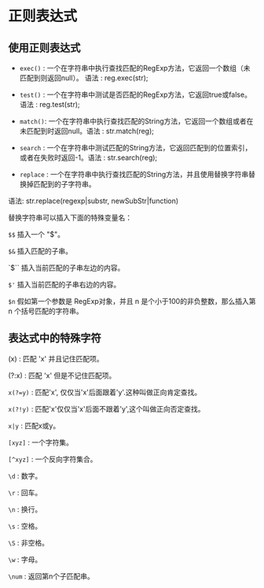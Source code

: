 # 正则表达式

## 使用正则表达式 

* `exec()` : 一个在字符串中执行查找匹配的RegExp方法，它返回一个数组（未匹配到则返回null）。 语法 : reg.exec(str);

* `test()` : 一个在字符串中测试是否匹配的RegExp方法，它返回true或false。                  语法 : reg.test(str);

* `match()`: 一个在字符串中执行查找匹配的String方法，它返回一个数组或者在未匹配到时返回null。语法 : str.match(reg);

* `search` : 一个在字符串中测试匹配的String方法，它返回匹配到的位置索引，或者在失败时返回-1。语法 : str.search(reg);

* `replace` : 一个在字符串中执行查找匹配的String方法，并且使用替换字符串替换掉匹配到的子字符串。

语法: str.replace(regexp|substr, newSubStr|function)

替换字符串可以插入下面的特殊变量名：

`$$`	插入一个 "$"。

`$&`	插入匹配的子串。

`$\``	插入当前匹配的子串左边的内容。

`$'`	插入当前匹配的子串右边的内容。

`$n`  假如第一个参数是 RegExp对象，并且 n 是个小于100的非负整数，那么插入第 n 个括号匹配的字符串。

## 表达式中的特殊字符

(x) : 匹配 'x' 并且记住匹配项。

(?:x) : 匹配 'x' 但是不记住匹配项。

`x(?=y)` : 匹配'x', 仅仅当'x'后面跟着'y'.这种叫做正向肯定查找。

`x(?!y)` : 匹配'x'仅仅当'x'后面不跟着'y',这个叫做正向否定查找。

`x|y` : 匹配x或y。

`[xyz]` : 一个字符集。

`[^xyz]` : 一个反向字符集合。

`\d` : 数字。

`\r` : 回车。

`\n` : 换行。

`\s` : 空格。

`\S` : 非空格。

`\w` : 字母。

`\num` : 返回第n个子匹配串。
